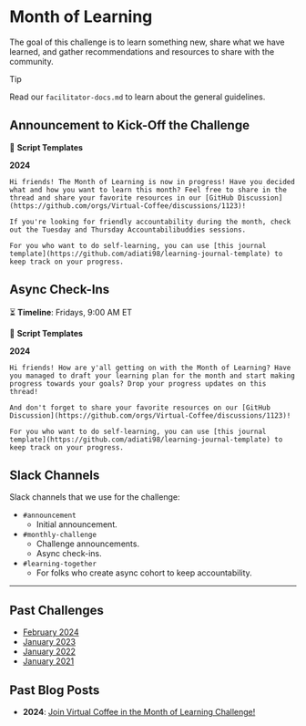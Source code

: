 # Month of Learning

The goal of this challenge is to learn something new, share what we have learned, and gather recommendations and resources to share with the community.

> [!TIP]
> Read our `facilitator-docs.md` to learn about the general guidelines.

<!-- ## Table of Contents

- [Announcement to Kick-Off the Challenge](#announcement-to-kick-off-the-challenge)
- [Async Check-Ins](#async-check-ins)
- [Slack Channels](#slack-channels)
- [Past Challenges](#past-challenges)
- [Past Blog Posts](#past-blog-posts) -->

## Announcement to Kick-Off the Challenge

📃 **Script Templates**

**2024**

```text
Hi friends! The Month of Learning is now in progress! Have you decided what and how you want to learn this month? Feel free to share in the thread and share your favorite resources in our [GitHub Discussion](https://github.com/orgs/Virtual-Coffee/discussions/1123)!

If you're looking for friendly accountability during the month, check out the Tuesday and Thursday Accountabilibuddies sessions.

For you who want to do self-learning, you can use [this journal template](https://github.com/adiati98/learning-journal-template) to keep track on your progress.
```

## Async Check-Ins

⏳ **Timeline**: Fridays, 9:00 AM ET

📃 **Script Templates**

**2024**

```text
Hi friends! How are y'all getting on with the Month of Learning? Have you managed to draft your learning plan for the month and start making progress towards your goals? Drop your progress updates on this thread!

And don't forget to share your favorite resources on our [GitHub Discussion](https://github.com/orgs/Virtual-Coffee/discussions/1123)!

For you who want to do self-learning, you can use [this journal template](https://github.com/adiati98/learning-journal-template) to keep track on your progress.
```

## Slack Channels

Slack channels that we use for the challenge:

- `#announcement`
  - Initial announcement.
- `#monthly-challenge`
  - Challenge announcements.
  - Async check-ins.
- `#learning-together`
  - For folks who create async cohort to keep accountability.

---

## Past Challenges

- [February 2024](https://virtualcoffee.io/monthlychallenges/feb-2024)
- [January 2023](https://virtualcoffee.io/monthlychallenges/jan-2023)
- [January 2022](https://virtualcoffee.io/monthlychallenges/jan-2022)
- [January 2021](https://virtualcoffee.io/monthlychallenges/jan-2021)

## Past Blog Posts

- **2024**: [Join Virtual Coffee in the Month of Learning Challenge!](https://dev.to/virtualcoffee/join-virtual-coffee-in-the-month-of-learning-challenge-bdi)